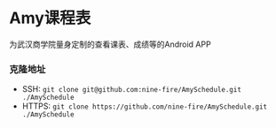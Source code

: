 # Amy课程表

为武汉商学院量身定制的查看课表、成绩等的Android APP

### 克隆地址

- SSH: `git clone git@github.com:nine-fire/AmySchedule.git ./AmySchedule`
- HTTPS: `git clone https://github.com/nine-fire/AmySchedule.git ./AmySchedule`